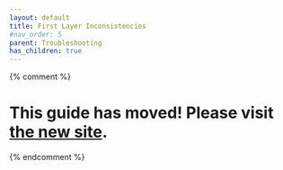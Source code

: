 ```yaml
---
layout: default
title: First Layer Inconsistencies
#nav_order: 5
parent: Troubleshooting
has_children: true
---
```

{% comment %} 
# This guide has moved! Please visit [the new site](https://andrewellis93.github.io/Print-Tuning-Guide/).
{% endcomment %}
